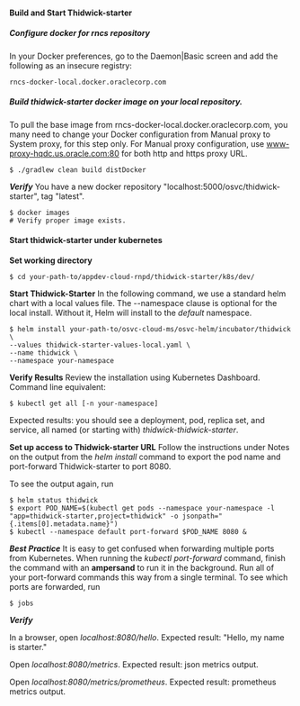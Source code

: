 #### Build and Start Thidwick-starter

##### Configure docker for rncs repository
In your Docker preferences, go to the Daemon|Basic screen and add the following as an insecure registry:
```
rncs-docker-local.docker.oraclecorp.com
```
##### Build thidwick-starter docker image on your local repository.
To pull the base image from rncs-docker-local.docker.oraclecorp.com, you many need to change your Docker configuration from Manual proxy to System proxy, for this step only.
For Manual proxy configuration, use www-proxy-hqdc.us.oracle.com:80 for both http and https proxy URL.

```
$ ./gradlew clean build distDocker
```
***Verify***
You have a new docker repository "localhost:5000/osvc/thidwick-starter", tag "latest".
```
$ docker images
# Verify proper image exists.
```
#### Start thidwick-starter under kubernetes
**Set working directory**
```
$ cd your-path-to/appdev-cloud-rnpd/thidwick-starter/k8s/dev/
```
**Start Thidwick-Starter**
In the following command, we use a standard helm chart with a local values file.
The --namespace clause is optional for the local install.  Without it, Helm will install to the _default_ namespace.
```
$ helm install your-path-to/osvc-cloud-ms/osvc-helm/incubator/thidwick \
--values thidwick-starter-values-local.yaml \
--name thidwick \
--namespace your-namespace
```
**Verify Results** 
Review the installation using Kubernetes Dashboard.
Command line equivalent:
```$xslt
$ kubectl get all [-n your-namespace]
```
Expected results: you should see a deployment, pod, replica set, and service, all named (or starting with) _thidwick-thidwick-starter_.

**Set up access to Thidwick-starter URL**
Follow the instructions under Notes on the output from the _helm install_ command to export the pod name and port-forward Thidwick-starter to port 8080.

To see the output again, run
```$xslt
$ helm status thidwick
$ export POD_NAME=$(kubectl get pods --namespace your-namespace -l "app=thidwick-starter,project=thidwick" -o jsonpath="{.items[0].metadata.name}")
$ kubectl --namespace default port-forward $POD_NAME 8080 &
```

***Best Practice***
It is easy to get confused when forwarding multiple ports from Kubernetes.
When running the _kubectl port-forward_ command, finish the command with an **ampersand** to run it in the background. 
Run all of your port-forward commands this way from a single terminal.  To see which ports are forwarded, run
```$xslt
$ jobs
```
***Verify***

In a browser, open _localhost:8080/hello_.  Expected result: "Hello, my name is starter."

Open _localhost:8080/metrics_.  Expected result: json metrics output.

Open _localhost:8080/metrics/prometheus_.  Expected result: prometheus metrics output.

